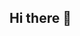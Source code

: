 ## Hi there 👋

<!--
**EA4IHF/EA4IHF** is a ✨ _special_ ✨ repository because its `README.md` (this file) appears on your GitHub profile.

Welcome to my landing page.

- 🔭 I’m currently working on setting up my digital VHF/UHF station
- 🌱 I’m currently learning CW

These are my projects :
https://github.com/EA4IHF/repetidores
https://github.com/EA4IHF/morseplayer
